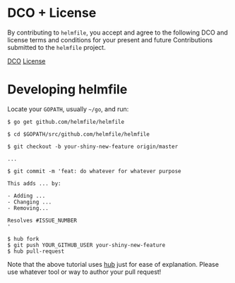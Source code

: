 # DCO + License

By contributing to `helmfile`, you accept and agree to the following DCO and license terms and
conditions for your present and future Contributions submitted to the `helmfile` project.

[DCO](https://developercertificate.org/)
[License](https://github.com/helmfile/helmfile/blob/master/LICENSE)

# Developing helmfile

Locate your `GOPATH`, usually `~/go`, and run:

```console
$ go get github.com/helmfile/helmfile

$ cd $GOPATH/src/github.com/helmfile/helmfile

$ git checkout -b your-shiny-new-feature origin/master

...

$ git commit -m 'feat: do whatever for whatever purpose

This adds ... by:

- Adding ...
- Changing ...
- Removing...

Resolves #ISSUE_NUMBER
'

$ hub fork
$ git push YOUR_GITHUB_USER your-shiny-new-feature
$ hub pull-request
```

Note that the above tutorial uses [hub](https://github.com/github/hub) just for ease of explanation.
Please use whatever tool or way to author your pull request!
